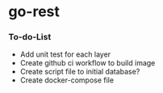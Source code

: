 # go-rest

### To-do-List

- Add unit test for each layer
- Create github ci workflow to build image
- Create script file to initial database?
- Create docker-compose file
